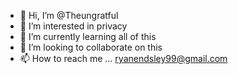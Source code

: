 - 👋 Hi, I’m @Theungratful
- 👀 I’m interested in privacy
- 🌱 I’m currently learning all of this
- 💞️ I’m looking to collaborate on this
- 📫 How to reach me ... ryanendsley99@gmail.com

<!---
Theungratful/Theungratful is a ✨ special ✨ repository because its `README.md` (this file) appears on your GitHub profile.
You can click the Preview link to take a look at your changes.
--->

